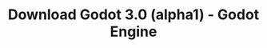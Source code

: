 ---
# Generated by /tools/generators/src/download_archive_generator !!! do not edit by hand !!!
title: 'Download Godot 3.0 (alpha1) - Godot Engine'
type: 'download/archive'
name: '3.0'
flavor: 'alpha1'
release_date: '2017-07-26T03:00:00-00:00'
release_notes: 'article/dev-snapshot-godot-3-0-alpha-1/'
primaryPlatforms:
  - 'android.apk'
  - 'macos.universal'
  - 'windows.64'
  - 'linux_server.headless.64'
  - 'web'
  - 'templates'
links:
  android.apk:
    name: 'android.apk'
    title: 'Android'
    caption: 'Universal APK (ARM64 + ARMv7 + x86_64 + x86)'
    tags:
      - 'APK download'
      - 'ARM64/v7'
      - 'x86 (64 & 32 bit)'
    hosts:
      github_builds:
        regular: 'https://github.com/godotengine/godot-builds/releases/download/3.0-alpha1/Godot_v3.0-alpha1_android_editor.apk'
        mono: '#'
      github:
        regular: 'https://github.com/godotengine/godot/releases/download/3.0-alpha1/Godot_v3.0-alpha1_android_editor.apk'
        mono: '#'
  macos.universal:
    name: 'macos.universal'
    title: 'macOS'
    caption: 'Universal (x86_64 + Apple Silicon)'
    tags:
      - 'Intel/Apple Silicon'
      - '64 bit'
    hosts:
      github_builds:
        regular: 'https://github.com/godotengine/godot-builds/releases/download/3.0-alpha1/Godot_v3.0-alpha1_osx.universal.zip'
        mono: 'https://github.com/godotengine/godot-builds/releases/download/3.0-alpha1/Godot_v3.0-alpha1_mono_osx.universal.zip'
      github:
        regular: 'https://github.com/godotengine/godot/releases/download/3.0-alpha1/Godot_v3.0-alpha1_osx.universal.zip'
        mono: 'https://github.com/godotengine/godot/releases/download/3.0-alpha1/Godot_v3.0-alpha1_mono_osx.universal.zip'
  windows.64:
    name: 'windows.64'
    title: 'Windows'
    caption: 'Standard (x86_64)'
    tags:
      - '64 bit'
    hosts:
      github_builds:
        regular: 'https://github.com/godotengine/godot-builds/releases/download/3.0-alpha1/Godot_v3.0-alpha1_win64.exe.zip'
        mono: 'https://github.com/godotengine/godot-builds/releases/download/3.0-alpha1/Godot_v3.0-alpha1_mono_win64.zip'
      github:
        regular: 'https://github.com/godotengine/godot/releases/download/3.0-alpha1/Godot_v3.0-alpha1_win64.exe.zip'
        mono: 'https://github.com/godotengine/godot/releases/download/3.0-alpha1/Godot_v3.0-alpha1_mono_win64.zip'
  linux_server.headless.64:
    name: 'linux_server.headless.64'
    title: 'Linux Server'
    caption: 'Headless (x86_64)'
    tags:
      - '64 bit'
      - 'Headless'
    hosts:
      github_builds:
        regular: 'https://github.com/godotengine/godot-builds/releases/download/3.0-alpha1/Godot_v3.0-alpha1_linux_headless.64.zip'
        mono: 'https://github.com/godotengine/godot-builds/releases/download/3.0-alpha1/Godot_v3.0-alpha1_mono_linux_headless_64.zip'
      github:
        regular: 'https://github.com/godotengine/godot/releases/download/3.0-alpha1/Godot_v3.0-alpha1_linux_headless.64.zip'
        mono: 'https://github.com/godotengine/godot/releases/download/3.0-alpha1/Godot_v3.0-alpha1_mono_linux_headless_64.zip'
  web:
    name: 'web'
    title: 'Web editor'
    caption: ''
    tags:
      - 'Self-hosted'
      - 'Cross-platform'
    hosts:
      github_builds:
        regular: 'https://github.com/godotengine/godot-builds/releases/download/3.0-alpha1/Godot_v3.0-alpha1_web_editor.zip'
        mono: '#'
      github:
        regular: 'https://github.com/godotengine/godot/releases/download/3.0-alpha1/Godot_v3.0-alpha1_web_editor.zip'
        mono: '#'
  linux.64:
    name: 'linux.64'
    title: 'Linux'
    caption: 'Standard (x86_64)'
    tags:
      - '64 bit'
    hosts:
      github_builds:
        regular: 'https://github.com/godotengine/godot-builds/releases/download/3.0-alpha1/Godot_v3.0-alpha1_x11.64.zip'
        mono: 'https://github.com/godotengine/godot-builds/releases/download/3.0-alpha1/Godot_v3.0-alpha1_mono_x11_64.zip'
      github:
        regular: 'https://github.com/godotengine/godot/releases/download/3.0-alpha1/Godot_v3.0-alpha1_x11.64.zip'
        mono: 'https://github.com/godotengine/godot/releases/download/3.0-alpha1/Godot_v3.0-alpha1_mono_x11_64.zip'
  linux.32:
    name: 'linux.32'
    title: 'Linux'
    caption: 'Standard (x86)'
    tags:
      - '32 bit'
    hosts:
      github_builds:
        regular: 'https://github.com/godotengine/godot-builds/releases/download/3.0-alpha1/Godot_v3.0-alpha1_x11.32.zip'
        mono: 'https://github.com/godotengine/godot-builds/releases/download/3.0-alpha1/Godot_v3.0-alpha1_mono_x11_32.zip'
      github:
        regular: 'https://github.com/godotengine/godot/releases/download/3.0-alpha1/Godot_v3.0-alpha1_x11.32.zip'
        mono: 'https://github.com/godotengine/godot/releases/download/3.0-alpha1/Godot_v3.0-alpha1_mono_x11_32.zip'
  windows.32:
    name: 'windows.32'
    title: 'Windows'
    caption: 'Standard (x86)'
    tags:
      - '32 bit'
    hosts:
      github_builds:
        regular: 'https://github.com/godotengine/godot-builds/releases/download/3.0-alpha1/Godot_v3.0-alpha1_win32.exe.zip'
        mono: 'https://github.com/godotengine/godot-builds/releases/download/3.0-alpha1/Godot_v3.0-alpha1_mono_win32.zip'
      github:
        regular: 'https://github.com/godotengine/godot/releases/download/3.0-alpha1/Godot_v3.0-alpha1_win32.exe.zip'
        mono: 'https://github.com/godotengine/godot/releases/download/3.0-alpha1/Godot_v3.0-alpha1_mono_win32.zip'
  linux_server.64:
    name: 'linux_server.64'
    title: 'Linux Server'
    caption: 'Standard (x86_64)'
    tags:
      - '64 bit'
    hosts:
      github_builds:
        regular: 'https://github.com/godotengine/godot-builds/releases/download/3.0-alpha1/Godot_v3.0-alpha1_linux_server.64.zip'
        mono: 'https://github.com/godotengine/godot-builds/releases/download/3.0-alpha1/Godot_v3.0-alpha1_mono_linux_server_64.zip'
      github:
        regular: 'https://github.com/godotengine/godot/releases/download/3.0-alpha1/Godot_v3.0-alpha1_linux_server.64.zip'
        mono: 'https://github.com/godotengine/godot/releases/download/3.0-alpha1/Godot_v3.0-alpha1_mono_linux_server_64.zip'
  aar_library:
    name: 'aar_library'
    title: 'AAR library'
    caption: ''
    tags:
      - 'Android plugins'
      - 'Java'
      - 'Kotlin'
    hosts:
      github_builds:
        regular: 'https://github.com/godotengine/godot-builds/releases/download/3.0-alpha1/godot-lib.3.0.alpha1.release.aar'
        mono: 'https://github.com/godotengine/godot-builds/releases/download/3.0-alpha1/godot-lib.3.0.alpha1.mono.release.aar'
      github:
        regular: 'https://github.com/godotengine/godot/releases/download/3.0-alpha1/godot-lib.3.0.alpha1.release.aar'
        mono: 'https://github.com/godotengine/godot/releases/download/3.0-alpha1/godot-lib.3.0.alpha1.mono.release.aar'
  templates:
    name: 'templates'
    title: 'Export templates'
    caption: ''
    tags:
      - 'Used to export your games to all supported platforms'
    hosts:
      github_builds:
        regular: 'https://github.com/godotengine/godot-builds/releases/download/3.0-alpha1/Godot_v3.0-alpha1_export_templates.tpz'
        mono: 'https://github.com/godotengine/godot-builds/releases/download/3.0-alpha1/Godot_v3.0-alpha1_mono_export_templates.tpz'
      github:
        regular: 'https://github.com/godotengine/godot/releases/download/3.0-alpha1/Godot_v3.0-alpha1_export_templates.tpz'
        mono: 'https://github.com/godotengine/godot/releases/download/3.0-alpha1/Godot_v3.0-alpha1_mono_export_templates.tpz'
---